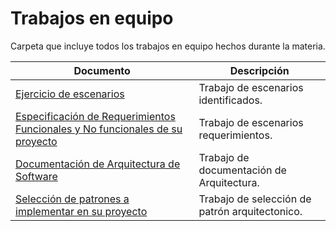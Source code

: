# Trabajos en equipo

Carpeta que incluye todos los trabajos en equipo hechos durante la materia.

| Documento | Descripción |
|--|--|
| [Ejercicio de escenarios](./Quality%20Attribute%20Workshop%20Values.pdf) | Trabajo de escenarios identificados. |
| [Especificación de Requerimientos Funcionales y No funcionales de su proyecto](./Especificación%20de%20Requerimientos%20Funcionales%20y%20No%20funcionales%20de%20su%20proyecto.pdf) | Trabajo de escenarios requerimientos. |
| [Documentación de Arquitectura de Software](./1.rup_Documentación%20de%20Arquitectura%20de%20Software.pdf) | Trabajo de documentación de Arquitectura. |
| [Selección de patrones a implementar en su proyecto](./Selección%20de%20patrones%20a%20implementar%20en%20su%20proyecto.pdf) | Trabajo de selección de patrón arquitectonico. |
